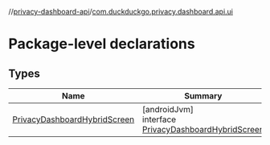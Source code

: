 //[privacy-dashboard-api](../../index.md)/[com.duckduckgo.privacy.dashboard.api.ui](index.md)

# Package-level declarations

## Types

| Name | Summary |
|---|---|
| [PrivacyDashboardHybridScreen](-privacy-dashboard-hybrid-screen/index.md) | [androidJvm]<br>interface [PrivacyDashboardHybridScreen](-privacy-dashboard-hybrid-screen/index.md) |
